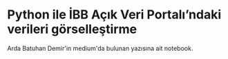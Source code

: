 # Python ile İBB Açık Veri Portalı’ndaki verileri görselleştirme 
Arda Batuhan Demir'in medium'da bulunan yazısına ait notebook.
